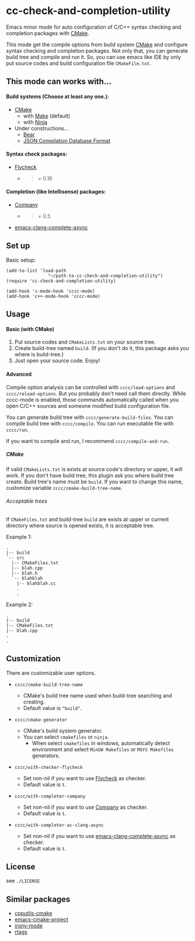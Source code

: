 cc-check-and-completion-utility
========================

Emacs minor mode for auto configuration of C/C++ syntax checking and completion packages with [CMake][].

This mode get the compile options from build system [CMake][] and
configure syntax checking and completion packages. Not only that, you can
generate build tree and compile and run it. So, you can use emacs like IDE
by only put source codes and build configuration file `CMakeFile.txt`.

This mode can works with...
---------------------------------

#### Build systems (**Choose at least any one.**):

  - [CMake][]
    - with [Make][GNU Make] (default)
	- with [Ninja][]
  - Under constructions...
    - [Bear][]
    - [JSON Compilation Database Format][clang-json]

#### Syntax check packages:

  - [Flycheck][]
    - >= 0.16

#### Completion (like Intellisense) packages:

  - [Company][]
    - >= 0.5
  - [emacs-clang-complete-async][]

Set up
------------

Basic setup:

```
(add-to-list 'load-path
                "~/path-to-cc-check-and-completion-utility")
(require 'cc-check-and-completion-utility)

(add-hook 'c-mode-hook 'cccc-mode)
(add-hook 'c++-mode-hook 'cccc-mode)
```

Usage
-----

#### Basic (with CMake)

1. Put source codes and `CMakeLists.txt` on your source tree.
2. Create build-tree named `build`. (If you don't do it, this package asks you where is build-tree.)
3. Just open your source code. Enjoy!

#### Advanced

Compile option analysis can be controlled with `cccc/load-options` and
`cccc/reload-options`. But you probably don't need call them directly. While cccc-mode
is enabled, those commands automatically called when you open C/C++ sources and
someone modified build configuration file.

You can generate build tree with `cccc/generate-build-files`.
You can compile build tree with `cccc/compile`.
You can run executable file with `cccc/run`.

If you want to compile and run, I recommend `cccc/compile-and-run`.

##### CMake

If valid `CMakeLists.txt` is exists at source code's directory or upper, it will work.
If you don't have build tree, this plugin ask you where build tree create. Build tree's name must
be `build`. If you want to change this name, customize variable `cccc/cmake-build-tree-name`.

###### Acceptable trees

If `CMakeFiles.txt` and build-tree `build` are exists at upper or current directory where source is opened exists,
it is acceptable tree.

Example 1:

```
.
|-- build
`-- src
  |-- CMakeFiles.txt
  |-- blah.cpp
  |-- blah.h
  `-- blahblah
    |-- blahblah.cc
    .
    .
```

Example 2:

```
.
|-- build
|-- CMakeFiles.txt
|-- blah.cpp
.
.
```


Customization
-------------

There are customizable user options.

- `cccc/cmake-build-tree-name`
  - CMake's build tree name used when build-tree searching and creating.
  - Default value is `"build"`.

- `cccc/cmake-generator`
  - CMake's build system generator.
  - You can select `cmakefiles` or `ninja`.
    - When select `cmakefiles` in windows, automatically detect environment
	  and select `MinGW Makefiles` or `MSYS Makefiles` generators.

- `cccc/with-checker-flycheck`
  - Set non-nil if you want to use [Flycheck][] as checker.
  - Default value is `t`.

- `cccc/with-completer-company`
  - Set non-nil if you want to use [Company][] as checker.
  - Default value is `t`.

- `cccc/with-completer-ac-clang-async`
  - Set non-nil if you want to use [emacs-clang-complete-async][] as checker.
  - Default value is `t`.

License
-------

see `./LICENSE`

Similar packages
----------------

- [cpputils-cmake][]
- [emacs-cmake-project][]
- [irony-mode][]
- [rtags][]

[Flycheck]: https://github.com/flycheck/flycheck
[Company]: http://company-mode.github.io/
[CMake]: http://www.cmake.org/
[GNU Make]: http://www.gnu.org/software/make/
[Ninja]: http://martine.github.io/ninja/
[Bear]: https://github.com/rizsotto/Bear
[Clang]: http://clang.llvm.org/
[clang-json]: http://clang.llvm.org/docs/JSONCompilationDatabase.html
[emacs-clang-complete-async]: https://github.com/Golevka/emacs-clang-complete-async

[cpputils-cmake]: https://github.com/redguardtoo/cpputils-cmake
[emacs-cmake-project]: https://github.com/alamaison/emacs-cmake-project
[irony-mode]: https://github.com/Sarcasm/irony-mode
[rtags]: https://github.com/Andersbakken/rtags/
